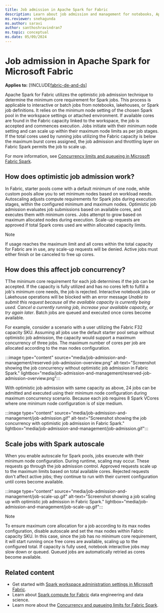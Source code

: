 ```yaml
---
title: Job admission in Apache Spark for Fabric
description: Learn about job admission and management for notebooks, Apache Spark job definitions, and lakehouse jobs in Fabric.
ms.reviewer: snehagunda
ms.author: saravi
author: santhoshravindran7
ms.topic: conceptual
ms.date: 05/09/2024
---
```

# Job admission in Apache Spark for Microsoft Fabric

**Applies to:** [!INCLUDE[fabric-de-and-ds](includes/fabric-de-ds.md)]

Apache Spark for Fabric utilizes the optimistic job admission technique to determine the minimum core requirement for Spark jobs. This process is applicable to interactive or batch jobs from notebooks, lakehouses, or Spark job definitions. It relies on the minimum node setting of the chosen Spark pool in the workspace settings or attached environment. If available cores are found in the Fabric capacity linked to the workspace, the job is accepted and commences execution. Jobs initiate with their minimum node setting and can scale up within their maximum node limits as per job stages. If the total cores used by running jobs utilizing the Fabric capacity is below the maximum burst cores assigned, the job admission and throttling layer on Fabric Spark permits the job to scale up.

For more information, see [Concurrency limits and queueing in Microsoft Fabric Spark](spark-job-concurrency-and-queueing.md).

## How does optimistic job admission work?

In Fabric, starter pools come with a default minimum of one node, while custom pools allow you to set minimum nodes based on workload needs. Autoscaling adjusts compute requirements for Spark jobs during execution stages, within the configured minimum and maximum nodes. Optimistic job admission evaluates job submissions based on available cores, and executes them with minimum cores. Jobs attempt to grow based on maximum allocated nodes during execution. Scale-up requests are approved if total Spark cores used are within allocated capacity limits.

> [!NOTE]
> If usage reaches the maximum limit and all cores within the total capacity for Fabric are in use, any scale-up requests will be denied. Active jobs must either finish or be canceled to free up cores.

## How does this affect job concurrency?

TThe minimum core requirement for each job determines if the job can be accepted. If the capacity is fully utilized and has no cores left  to fulfill a job's minimum core needs, the job is rejected. Interactive notebook jobs or Lakehouse operations will be blocked with an error message *Unable to submit this request because all the available capacity is currently being used. Cancel a currently running job, increase your available capacity, or try again later*. Batch jobs are queued and executed once cores become available.

For example, consider a scenario with a user utilizing the Fabric F32 capacity SKU. Assuming all jobs use the default starter pool setup without optimistic job admission, the capacity would support a maximum concurrency of three jobs. The maximum number of cores per job are allocated according to the max nodes configuration.

:::image type="content" source="media/job-admission-and-management/reserved-job-admission-overview.png" alt-text="Screenshot showing the job concurrency without optimistic job admission in Fabric Spark." lightbox="media/job-admission-and-management/reserved-job-admission-overview.png":::

With optimistic job admission with same capacity as above, 24 jobs can be admitted and executed using their minimum node configuration during maximum concurrency scenario. Because each job requires 8 Spark VCores where one minimum node configuration is of size medium.

:::image type="content" source="media/job-admission-and-management/job-admission.gif" alt-text="Screenshot showing the job concurrency with optimistic job admission in Fabric Spark." lightbox="media/job-admission-and-management/job-admission.gif":::

## Scale jobs with Spark autoscale

When you enable autoscale for Spark pools, jobs exuecute with their minimum node configuration. During runtime, scaling may occur. These requests go through the job admission control. Approved requests scale up to the maximum limits based on total available cores. Rejected requests don't affect active jobs; they continue to run with their current configuration until cores become available.

:::image type="content" source="media/job-admission-and-management/job-scale-up.gif" alt-text="Screenshot showing a job scaling up with optimistic job admission in Fabric Spark." lightbox="media/job-admission-and-management/job-scale-up.gif":::

> [!NOTE]
> To ensure maximum core allocation for a job according to its max nodes configuration, disable autoscale and set the max nodes within Fabric capacity SKU. In this case, since the job has no minimum core requirement, it will start running once free cores are available, scaling up to the configured total. If capacity is fully used, notebook interactive jobs may slow down or queued. Queued jobs are automatically retried as cores become available.

## Related content

- Get started with [Spark workspace administration settings in Microsoft Fabric](workspace-admin-settings.md).
- Learn about [Spark compute for Fabric](spark-compute.md) data engineering and data science.
- Learn more about the [Concurrency and queueing limits for Fabric Spark](spark-job-concurrency-and-queueing.md).
